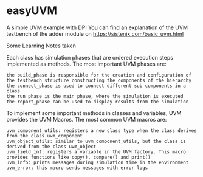 # easyUVM
A simple UVM example with DPI 
You can find an explanation of the UVM testbench of the adder module on  https://sistenix.com/basic_uvm.html

Some Learning Notes taken

Each class has simulation phases that are ordered execution steps implemented as methods. The most important UVM phases are:

    the build_phase is responsible for the creation and configuration of the testbench structure constructing the components of the hierarchy
    the connect_phase is used to connect different sub components in a class
    the run_phase is the main phase, where the simulation is executed
    the report_phase can be used to display results from the simulation 

To implement some important methods in classes and variables, UVM provides the UVM Macros. The most common UVM macros are:

    uvm_component_utils: registers a new class type when the class derives from the class uvm_component
    uvm_object_utils: similar to uvm_component_utils, but the class is derived from the class uvm_object
    uvm_field_int: registers a variable in the UVM factory. This macro provides functions like copy(), compare() and print()
    uvm_info: prints messages during simulation time in the environment
    uvm_error: this macro sends messages with error logs 
